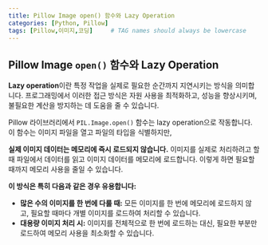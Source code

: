 ```yaml
---
title: Pillow Image open() 함수와 Lazy Operation
categories: [Python, Pillow]
tags: [Pillow,이미지,코딩]     # TAG names should always be lowercase
---
```


## Pillow Image `open()` 함수와 Lazy Operation

**Lazy operation**이란 특정 작업을 실제로 필요한 순간까지 지연시키는 방식을 의미합니다. 프로그래밍에서 이러한 접근 방식은 자원 사용을 최적화하고, 성능을 향상시키며, 불필요한 계산을 방지하는 데 도움을 줄 수 있습니다.

Pillow 라이브러리에서 `PIL.Image.open()` 함수는 lazy operation으로 작동합니다. 이 함수는 이미지 파일을 열고 파일의 타입을 식별하지만, 

**실제 이미지 데이터는 메모리에 즉시 로드되지 않습니다.** 이미지를 실제로 처리하려고 할 때 파일에서 데이터를 읽고 이미지 데이터를 메모리에 로드합니다. 이렇게 하면 필요할 때까지 메모리 사용을 줄일 수 있습니다.

**이 방식은 특히 다음과 같은 경우 유용합니다:**

* **많은 수의 이미지를 한 번에 다룰 때:** 모든 이미지를 한 번에 메모리에 로드하지 않고, 필요할 때마다 개별 이미지를 로드하여 처리할 수 있습니다.
* **대용량 이미지 처리 시:** 이미지를 전체적으로 한 번에 로드하는 대신, 필요한 부분만 로드하여 메모리 사용을 최소화할 수 있습니다.

